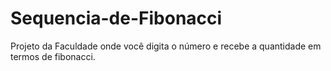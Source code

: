 # Sequencia-de-Fibonacci
Projeto da Faculdade onde você digita o número e recebe a quantidade em termos de fibonacci.
